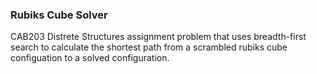 ### Rubiks Cube Solver

CAB203 Distrete Structures assignment problem that uses breadth-first search to calculate the shortest path from a scrambled rubiks cube configuation to a solved configuration.

